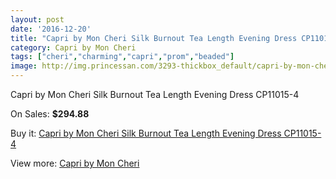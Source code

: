 ```yaml
---
layout: post
date: '2016-12-20'
title: "Capri by Mon Cheri Silk Burnout Tea Length Evening Dress CP11015-4"
category: Capri by Mon Cheri
tags: ["cheri","charming","capri","prom","beaded"]
image: http://img.princessan.com/3293-thickbox_default/capri-by-mon-cheri-silk-burnout-tea-length-evening-dress-cp11015-4.jpg
---
```

Capri by Mon Cheri Silk Burnout Tea Length Evening Dress CP11015-4

On Sales: **$294.88**
<a href="https://www.princessan.com/en/capri-by-mon-cheri/1528-capri-by-mon-cheri-silk-burnout-tea-length-evening-dress-cp11015-4.html"><amp-img layout="responsive" width="600" height="600" src="//img.princessan.com/3293-thickbox_default/capri-by-mon-cheri-silk-burnout-tea-length-evening-dress-cp11015-4.jpg" alt="Capri by Mon Cheri Silk Burnout Tea Length Evening Dress CP11015-4 0" /></a>
<a href="https://www.princessan.com/en/capri-by-mon-cheri/1528-capri-by-mon-cheri-silk-burnout-tea-length-evening-dress-cp11015-4.html"><amp-img layout="responsive" width="600" height="600" src="//img.princessan.com/3294-thickbox_default/capri-by-mon-cheri-silk-burnout-tea-length-evening-dress-cp11015-4.jpg" alt="Capri by Mon Cheri Silk Burnout Tea Length Evening Dress CP11015-4 1" /></a>

Buy it: [Capri by Mon Cheri Silk Burnout Tea Length Evening Dress CP11015-4](https://www.princessan.com/en/capri-by-mon-cheri/1528-capri-by-mon-cheri-silk-burnout-tea-length-evening-dress-cp11015-4.html "Capri by Mon Cheri Silk Burnout Tea Length Evening Dress CP11015-4")

View more: [Capri by Mon Cheri](https://www.princessan.com/en/13-capri-by-mon-cheri "Capri by Mon Cheri")